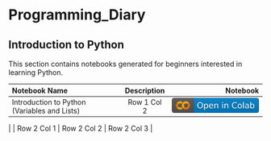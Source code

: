 # Programming_Diary
## Introduction to Python
This section contains notebooks generated for beginners interested in learning Python. 

| Notebook Name | Description | Notebook |
| :--- | :---: | ---: |
| Introduction to Python (Variables and Lists) | Row 1 Col 2 | [![colab](imgs/colab.svg)]([https://colab.research.google.com/github/narminGhaffari/Programming_Diary/blob/main/1_Introduction%20to%20Python%20(Variables%20and%20Lists).ipynb#scrollTo=IIheYqLJr5Ko](https://colab.research.google.com/drive/1xc37x1XpbHd_HhnrUj25wzpTEYES8mFb?usp=sharing))
|
| Row 2 Col 1 | Row 2 Col 2 | Row 2 Col 3 |

